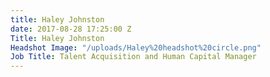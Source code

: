```yaml
---
title: Haley Johnston
date: 2017-08-28 17:25:00 Z
Title: Haley Johnston
Headshot Image: "/uploads/Haley%20headshot%20circle.png"
Job Title: Talent Acquisition and Human Capital Manager
---
```


